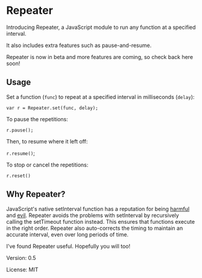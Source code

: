 # Repeater

Introducing Repeater, a JavaScript module to run any function at a specified interval. 

It also includes extra features such as pause-and-resume.

Repeater is now in beta and more features are coming, so check back here soon!

## Usage

Set a function (`func`) to repeat at a specified interval in milliseconds (`delay`):

`var r = Repeater.set(func, delay);`

To pause the repetitions:

`r.pause();`

Then, to resume where it left off:

`r.resume()`;

To stop or cancel the repetitions:

`r.reset()`

## Why Repeater?

JavaScript's native setInterval function has a reputation for being [harmful](http://zetafleet.com/blog/why-i-consider-setinterval-harmful) and [evil](www.thecodeship.com/web-development/alternative-to-javascript-evil-setinterval). Repeater avoids the problems with setInterval by recursively calling the setTimeout function instead. This ensures that functions execute in the right order. Repeater also auto-corrects the timing to maintain an accurate interval, even over long periods of time.

I've found Repeater useful. Hopefully you will too!

Version: 0.5

License: MIT